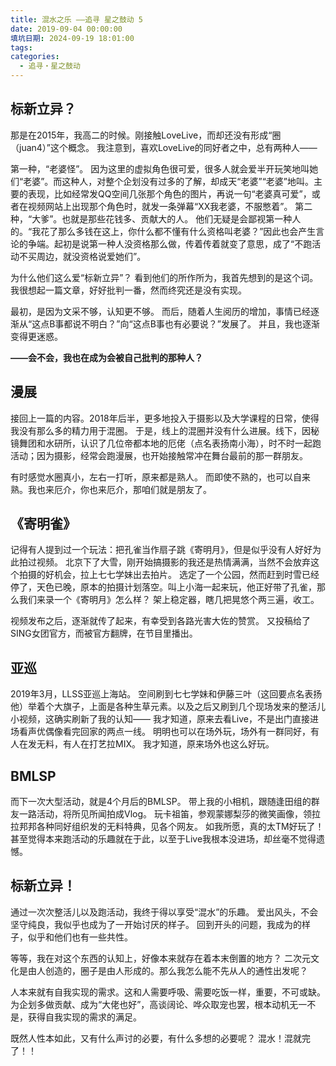 ```yaml
---
title: 混水之乐 ——追寻 星之鼓动 5
date: 2019-09-04 00:00:00
填坑日期: 2024-09-19 18:01:00
tags: 
categories:
  - 追寻・星之鼓动
---
```


## 标新立异？

那是在2015年，我高二的时候。刚接触LoveLive，而却还没有形成“圈（juan4）”这个概念。
我注意到，喜欢LoveLive的同好者之中，总有两种人——

第一种，“老婆怪”。
因为这里的虚拟角色很可爱，很多人就会爱半开玩笑地叫她们“老婆”。而这种人，对整个企划没有过多的了解，却成天“老婆”“老婆”地叫。主要的表现，比如经常发QQ空间几张那个角色的图片，再说一句“老婆真可爱”，或者在视频网站上出现那个角色时，就发一条弹幕“XX我老婆，不服憋着”。
第二种，“大爹”。也就是那些花钱多、贡献大的人。
他们无疑是会鄙视第一种人的。“我花了那么多钱在这上，你什么都不懂有什么资格叫老婆？”因此也会产生言论的争端。起初是说第一种人没资格那么做，传着传着就变了意思，成了“不跑活动不买周边，就没资格说爱她们”。

为什么他们这么爱“标新立异”？
看到他们的所作所为，我首先想到的是这个词。
我很想起一篇文章，好好批判一番，然而终究还是没有实现。

最初，是因为文采不够，认知更不够。
而后，随着人生阅历的增加，事情已经逐渐从“这点B事都说不明白？”向“这点B事也有必要说？”发展了。
并且，我也逐渐变得更迷惑。

**——会不会，我也在成为会被自己批判的那种人？**

## 漫展

接回上一篇的内容。2018年后半，更多地投入于摄影以及大学课程的日常，使得我没有那么多的精力用于混圈。
于是，线上的混圈并没有什么进展。线下，因秘镜舞团和水研所，认识了几位帝都本地的厄佬（点名表扬南小海），时不时一起跑活动；因为摄影，经常会跑漫展，也开始接触常冲在舞台最前的那一群朋友。

有时感觉水圈真小，左右一打听，原来都是熟人。
而即使不熟的，也可以自来熟。我也来厄介，你也来厄介，那咱们就是朋友了。

## 《寄明雀》

记得有人提到过一个玩法：把孔雀当作扇子跳《寄明月》，但是似乎没有人好好为此拍过视频。
北京下了大雪，刚开始搞摄影的我还是热情满满，当然不会放弃这个拍摄的好机会，拉上七七学妹出去拍片。
选定了一个公园，然而赶到时雪已经停了，天色已晚，原本的拍摄计划落空。叫上小海一起来玩，他正好带了孔雀，那么我们来录一个《寄明月》怎么样？
架上稳定器，瞎几把晃悠个两三遍，收工。

视频发布之后，逐渐就传了起来，有幸受到各路光害大佐的赞赏。
又投稿给了SING女团官方，而被官方翻牌，在节目里播出。

## 亚巡

2019年3月，LLSS亚巡上海站。
空间刷到七七学妹和伊藤三叶（这回要点名表扬他）举着个大旗子，上面是各种生草元素。以及之后又刷到几个现场发来的整活儿小视频，这确实刷新了我的认知——
我才知道，原来去看Live，不是出门直接进场看声优偶像看完回家的两点一线。
明明也可以在场外玩，场外有一群同好，有人在发无料，有人在打艺拉MIX。
我才知道，原来场外也这么好玩。

## BMLSP

而下一次大型活动，就是4个月后的BMLSP。
带上我的小相机，跟随逢田组的群友一路活动，将所见所闻拍成Vlog。
玩卡祖笛，参观蒙娜梨莎的微笑画像，领拉拉邦邦各种同好组织发的无料特典，见各个网友。
如我所愿，真的太TM好玩了！甚至觉得本来跑活动的乐趣就在于此，以至于Live我根本没进场，却丝毫不觉得遗憾。

## 标新立异！

通过一次次整活儿以及跑活动，我终于得以享受“混水”的乐趣。
爱出风头，不会坚守纯良，我似乎也成为了一开始讨厌的样子。
回到开头的问题，我成为的样子，似乎和他们也有一些共性。

等等，我在对这个东西的认知上，好像本来就存在着本末倒置的地方？
二次元文化是由人创造的，圈子是由人形成的。那么我怎么能不先从人的通性出发呢？

人本来就有自我实现的需求。这和人需要呼吸、需要吃饭一样，重要，不可或缺。
为企划多做贡献、成为“大佬也好”，高谈阔论、哗众取宠也罢，根本动机无一不是，获得自我实现的需求的满足。

既然人性本如此，又有什么声讨的必要，有什么多想的必要呢？
混水！混就完了！！
